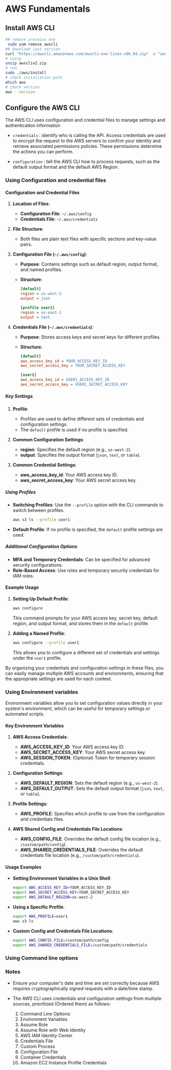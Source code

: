 # AWS Fundamentals

## Install AWS CLI

```bash
## remove prevoius one
 sudo yum remove awscli
## download last version
curl "https://awscli.amazonaws.com/awscli-exe-linux-x86_64.zip" -o "awscliv2.zip" 
# unzip
unzip awscliv2.zip 
# run
sudo ./aws/install
# check installation path
which aws
# check version
aws --version
```

## Configure the AWS CLI

The AWS CLI uses configuration and credential files to manage settings and authentication information

- `credentials` : identify who is calling the API. Access credentials are used to encrypt the request to the AWS servers to confirm your identity and retrieve associated permissions policies. These permissions determine the actions you can perform.

- `configuration` : tell the AWS CLI how to process requests, such as the default output format and the default AWS Region.

### Using  Configuration and credential files

#### Configuration and Credential Files

1. **Location of Files**:
   - **Configuration File**: `~/.aws/config`
   - **Credentials File**: `~/.aws/credentials`

2. **File Structure**:
   - Both files are plain text files with specific sections and key-value pairs.

3. **Configuration File (`~/.aws/config`)**:
   - **Purpose**: Contains settings such as default region, output format, and named profiles.
   - **Structure**:

     ```ini
     [default]
     region = us-west-2
     output = json

     [profile user1]
     region = us-east-1
     output = text
     ```

4. **Credentials File (`~/.aws/credentials`)**:
   - **Purpose**: Stores access keys and secret keys for different profiles.
   - **Structure**:

     ```ini
     [default]
     aws_access_key_id = YOUR_ACCESS_KEY_ID
     aws_secret_access_key = YOUR_SECRET_ACCESS_KEY

     [user1]
     aws_access_key_id = USER1_ACCESS_KEY_ID
     aws_secret_access_key = USER1_SECRET_ACCESS_KEY
     ```

##### Key Settings

1. **Profile**:
   - Profiles are used to define different sets of credentials and configuration settings.
   - The `default` profile is used if no profile is specified.

2. **Common Configuration Settings**:
   - **region**: Specifies the default region (e.g., `us-west-2`).
   - **output**: Specifies the output format (`json`, `text`, or `table`).

3. **Common Credential Settings**:
   - **aws_access_key_id**: Your AWS access key ID.
   - **aws_secret_access_key**: Your AWS secret access key.

##### Using Profiles

- **Switching Profiles**: Use the `--profile` option with the CLI commands to switch between profiles.

  ```sh
  aws s3 ls --profile user1
  ```

- **Default Profile**: If no profile is specified, the `default` profile settings are used.

##### Additional Configuration Options

- **MFA and Temporary Credentials**: Can be specified for advanced security configurations.
- **Role-Based Access**: Use roles and temporary security credentials for IAM roles.

#### Example Usage

1. **Setting Up Default Profile**:

   ```sh
   aws configure
   ```

   This command prompts for your AWS access key, secret key, default region, and output format, and stores them in the `default` profile.

2. **Adding a Named Profile**:

   ```sh
   aws configure --profile user1
   ```

   This allows you to configure a different set of credentials and settings under the `user1` profile.

By organizing your credentials and configuration settings in these files, you can easily manage multiple AWS accounts and environments, ensuring that the appropriate settings are used for each context.

### Using  Environment variables

Environment variables allow you to set configuration values directly in your system's environment, which can be useful for temporary settings or automated scripts.

#### Key Environment Variables

1. **AWS Access Credentials**:
   - **AWS_ACCESS_KEY_ID**: Your AWS access key ID.
   - **AWS_SECRET_ACCESS_KEY**: Your AWS secret access key.
   - **AWS_SESSION_TOKEN**: (Optional) Token for temporary session credentials.

2. **Configuration Settings**:
   - **AWS_DEFAULT_REGION**: Sets the default region (e.g., `us-west-2`).
   - **AWS_DEFAULT_OUTPUT**: Sets the default output format (`json`, `text`, or `table`).

3. **Profile Settings**:
   - **AWS_PROFILE**: Specifies which profile to use from the configuration and credentials files.

4. **AWS Shared Config and Credentials File Locations**:
   - **AWS_CONFIG_FILE**: Overrides the default config file location (e.g., `/custom/path/config`).
   - **AWS_SHARED_CREDENTIALS_FILE**: Overrides the default credentials file location (e.g., `/custom/path/credentials`).

#### Usage Examples

- **Setting Environment Variables in a Unix Shell**:

   ```sh
   export AWS_ACCESS_KEY_ID=YOUR_ACCESS_KEY_ID
   export AWS_SECRET_ACCESS_KEY=YOUR_SECRET_ACCESS_KEY
   export AWS_DEFAULT_REGION=us-west-2
   ```

- **Using a Specific Profile**:

   ```sh
   export AWS_PROFILE=user1
   aws s3 ls
   ```

- **Custom Config and Credentials File Locations**:

   ```sh
   export AWS_CONFIG_FILE=/custom/path/config
   export AWS_SHARED_CREDENTIALS_FILE=/custom/path/credentials
   ```

### Using Command line options

### Notes

- Ensure your computer's date and time are set correctly because AWS requires cryptographically signed requests with a date/time stamp.

- The AWS CLI uses credentials and configuration settings from multiple sources, prioritized (Ordered them) as follows:
    1. Command Line Options:
    1. Environment Variables
    1. Assume Role
    1. Assume Role with Web Identity
    1. AWS IAM Identity Center
    1. Credentials File
    1. Custom Process
    1. Configuration File
    1. Container Credentials
    1. Amazon EC2 Instance Profile Credentials
